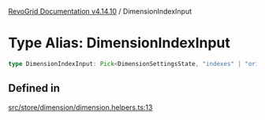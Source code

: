 [RevoGrid Documentation v4.14.10](README.md) / DimensionIndexInput

# Type Alias: DimensionIndexInput

```ts
type DimensionIndexInput: Pick<DimensionSettingsState, "indexes" | "originItemSize" | "indexToItem">;
```

## Defined in

[src/store/dimension/dimension.helpers.ts:13](https://github.com/revolist/revogrid/blob/f8d663f4e4ad146b94baf570f65efe48aaaeae09/src/store/dimension/dimension.helpers.ts#L13)
